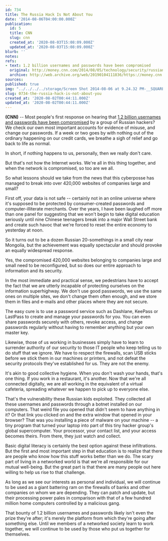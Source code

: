 ```yaml
---
id: 734
title: The Russia Hack Is Not About You
date: '2014-08-06T04:00:00.000Z'
publication:
  id: 5
  title: CNN
  slug: cnn
  created_at: '2020-08-03T15:08:09.000Z'
  updated_at: '2020-08-03T15:08:09.000Z'
blurb: ''
notes: 
refs:
- text: 1.2 billion usernames and passwords have been compromised
  original: http://money.cnn.com/2014/08/05/technology/security/russian-hackers-theft/index.html?hpt=hp_t2
  archive: http://web.archive.org/web/20190104111836/https://money.cnn.com/2014/08/05/technology/security/russian-hackers-theft/index.html?hpt=hp_t2
sources: 
published: true
img: "../../../../storage/Screen Shot 2014-08-06 at 9.24.32 PM-__SQUARESPACE_CACHEVERSION=1407374751035.png"
slug: 0734-the-russia-hack-is-not-about-you
created_at: '2020-08-02T00:44:11.000Z'
updated_at: '2020-08-02T00:44:11.000Z'
---
```

**(CNN)** -- Most people's first response on hearing that [1.2 billion usernames and passwords have been compromised](http://money.cnn.com/2014/08/05/technology/security/russian-hackers-theft/index.html?hpt=hp_t2) by a group of Russian hackers? We check our own most important accounts for evidence of misuse, and change our passwords. If a week or two goes by with nothing out of the ordinary happening on our credit cards, we breathe a sigh of relief and go back to life as normal.

In short, if nothing happens to us, personally, then we really don't care.

But that's not how the Internet works. We're all in this thing together, and when the network is compromised, so too are we all.

So what lessons should we take from the news that this cyberposse has managed to break into over 420,000 websites of companies large and small?

First off, your data is not safe -- certainly not in an online universe where it's supposed to be protected by consumer-created passwords and computer-illiterate merchants. Over the years, I have been laughed off more than one panel for suggesting that we won't begin to take digital education seriously until nine Chinese teenagers break into a major Wall Street bank and create such havoc that we're forced to reset the entire economy to yesterday at noon.

So it turns out to be a dozen Russian 20-somethings in a small city near Mongolia, but the achievement was equally spectacular and should provoke an equally widespread response.

Yes, the compromised 420,000 websites belonging to companies large and small need to be reconfigured, but so does our entire approach to information and its security.

In the most immediate and practical sense, we pedestrians have to accept the fact that we are utterly incapable of protecting ourselves on the information superhighway. We don't use good passwords, we use the same ones on multiple sites, we don't change them often enough, and we store them in files and e-mails and other places where they are not secure.

The easy cure is to use a password service such as Dashlane, KeePass or LastPass to create and manage your passwords for you. You can even share passwords securely with others, revoke access, and change passwords regularly without having to remember anything but your own master key.

Likewise, those of us working in businesses simply have to learn to surrender authority of our security to those IT people who keep telling us to do stuff that we ignore. We have to respect the firewalls, scan USB sticks before we stick them in our machines or printers, and not defeat the security protocols they've established for us. They are not the enemy.

It's akin to good collective hygiene. When you don't wash your hands, that's one thing. If you work in a restaurant, it's another. Now that we're all connected digitally, we are all working in the equivalent of a virtual cafeteria, spreading whatever we happen to pick up to everyone else.

That's the vulnerability these Russian kids exploited. They collected all these usernames and passwords through a botnet installed on our computers. That weird file you opened that didn't seem to have anything in it? Or that link you clicked on and the extra window that opened in your browser? That was you installing a piece of malware on your machine -- a tiny program that turned your laptop into part of this tiny hacker group's global supercomputer. Your processor, your contact list, and your access becomes theirs. From there, they just watch and collect.

Basic digital literacy is certainly the best option against these infiltrations. But the first and most important step in that education is to realize that there are people who know how this stuff works better than we do. The scary part of living in a networked world is that we're all responsible for our mutual well-being. But the great part is that there are many people out here willing to help us rise to that challenge.

As long as we see our interests as personal and individual, we will continue to be used as a giant battering ram on the firewalls of banks and other companies on whom we are depending. They can patch and update, but their processing power pales in comparison with that of a few hundred million home computers controlled by a malicious gang.

That bounty of 1.2 billion usernames and passwords likely isn't even the prize they're after; it's merely the platform from which they're going after something else. Until we members of a networked society learn to work together, we will continue to be used by those who put us together for themselves.
